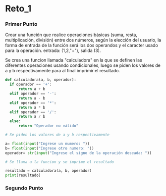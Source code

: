 # Reto_1

### Primer Punto
Crear una función que realice operaciones básicas (suma, resta, multiplicación, división) entre dos números, según la elección del usuario, la forma de entrada de la función será los dos operandos y el caracter usado para la operación. entrada: (1,2,"+"), salida (3).

Se crea una funcion llamada "calculadora" en la que se definen las diferentes operaciones usando condicionales, luego se piden los valores de a y b respectivamente para al final imprimir el resultado.
  ````python
def calculadora(a, b, operador):
    if operador == '+':
        return a + b
    elif operador == '-':
        return a - b
    elif operador == '*':
        return a * b
    elif operador == '/':
        return a / b
    else:
        return "Operador no válido"

# Se piden los valores de a y b respectivamente 

a= float(input("Ingrese un numero: "))
b= float(input("Ingrese otro numero: "))
operador= str(input("Ingrese el signo de la operación deseada: "))

# Se llama a la funcion y se imprime el resultado

resultado = calculadora(a, b, operador)
print(resultado)
````
### Segundo Punto
